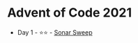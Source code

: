 # Advent of Code 2021

* Day 1 - ⭐️⭐️ - [Sonar Sweep](https://github.com/ChrisWilding/advent-of-code-2021/tree/main/sonarsweep)
